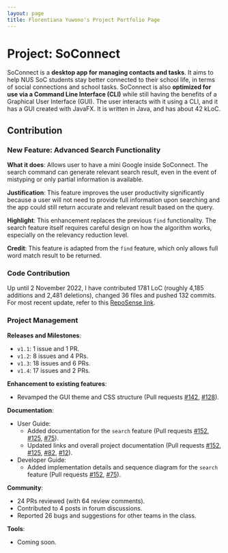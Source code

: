 ```yaml
---
layout: page
title: Florentiana Yuwono's Project Portfolio Page
---
```


# Project: SoConnect

SoConnect is a **desktop app for managing contacts and tasks**. It aims to help NUS SoC students stay better connected to their school life, in terms of social connections and school tasks. SoConnect is also **optimized for use via a Command Line Interface (CLI)** while still having the benefits of a Graphical User Interface (GUI). The user interacts with it using a CLI, and it has a GUI created with JavaFX. It is written in Java, and has about 42 kLoC.

## Contribution

### New Feature: Advanced Search Functionality

**What it does**: Allows user to have a mini Google inside SoConnect. The search command can generate relevant search result, even in the event of mistyping or only partial information is available.

**Justification**: This feature improves the user productivity significantly because a user will not need to provide full information upon searching and the app could still return accurate and relevant result based on the query. 

**Highlight**: This enhancement replaces the previous `find` functionality. The search feature itself requires careful design on how the algorithm works, especially on the relevancy reduction level.

**Credit**: This feature is adapted from the `find` feature, which only allows full word match result to be returned.

### Code Contribution

Up until 2 November 2022, I have contributed 1781 LoC (roughly 4,185 additions and 2,481 deletions), changed 36 files and pushed 132 commits. For most recent update, refer to this [RepoSense link](https://nus-cs2103-ay2223s1.github.io/tp-dashboard/?search=florentianayuwono&breakdown=true).

### Project Management

**Releases and Milestones**: 
* `v1.1`: 1 issue and 1 PR.
* `v1.2`: 8 issues and 4 PRs.
* `v1.3`: 18 issues and 6 PRs.
* `v1.4`: 17 issues and 2 PRs.

**Enhancement to existing features**: 
* Revamped the GUI theme and CSS structure (Pull requests [\#142](), [\#128]()).

**Documentation**:
* User Guide:
  * Added documentation for the `search` feature (Pull requests [\#152](), [\#125](), [\#75]()).
  * Updated links and overall project documentation (Pull requests [\#152](), [\#125](), [\#82](), [\#12]()).
* Developer Guide:
  * Added implementation details and sequence diagram for the `search` feature (Pull requests [\#152](), [\#75]()).

**Community**:
* 24 PRs reviewed (with 64 review comments).
* Contributed to 4 posts in forum discussions.
* Reported 26 bugs and suggestions for other teams in the class.

**Tools**:
* Coming soon.